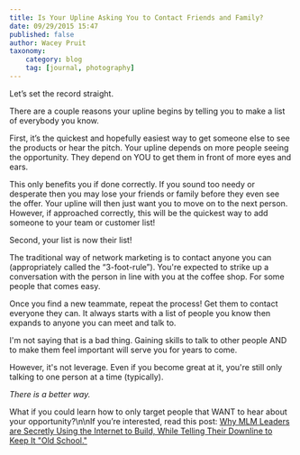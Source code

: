 ```yaml
---
title: Is Your Upline Asking You to Contact Friends and Family?
date: 09/29/2015 15:47
published: false
author: Wacey Pruit
taxonomy:
    category: blog
    tag: [journal, photography]
---
```


Let’s set the record straight.

There are a couple reasons your upline begins by telling you to make a list of everybody you know.

First, it’s the quickest and hopefully easiest way to get someone else to see the products or hear the pitch. Your upline depends on more people seeing the opportunity. They depend on YOU to get them in front of more eyes and ears.

This only benefits you if done correctly. If you sound too needy or desperate then you may lose your friends or family before they even see the offer. Your upline will then just want you to move on to the next person. However, if approached correctly, this will be the quickest way to add someone to your team or customer list!

Second, your list is now their list!

The traditional way of network marketing is to contact anyone you can (appropriately called the “3-foot-rule”). You're expected to strike up a conversation with the person in line with you at the coffee shop. For some people that comes easy.

Once you find a new teammate, repeat the process! Get them to contact everyone they can. It always starts with a list of people you know then expands to anyone you can meet and talk to.

I'm not saying that is a bad thing. Gaining skills to talk to other people AND to make them feel important will serve you for years to come.

However, it's not leverage. Even if you become great at it, you're still only talking to one person at a time (typically).

*There is a better way.*

What if you could learn how to only target people that WANT to hear about your opportunity?\n\nIf you’re interested, read this post: [Why MLM Leaders are Secretly Using the Internet to Build, While Telling Their Downline to Keep It "Old School."][1]

[1]: http://lt.waceypruit.com/leaders